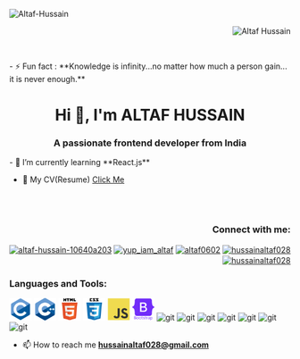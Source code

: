 <p align="left"> <img src="https://komarev.com/ghpvc/?username=iamaltaf786" alt="Altaf-Hussain" /> </p>

<p align="right">
  <img alt="Altaf Hussain" src="https://user-images.githubusercontent.com/58109796/233058941-9dd6c50a-a5ea-45fd-b788-c3bb8e00bffe.gif">
</p><br>
<p>- ⚡ Fun fact : **Knowledge is infinity...no matter how much a person gain... it is never enough.**</p>


<h1 align="center">Hi 👋, I'm ALTAF HUSSAIN</h1>
<h3 align="center">A passionate frontend developer from India</h3>

<p>
  - 🌱 I’m currently learning **React.js**
</p>

- 📄 My CV(Resume) [Click Me](https://drive.google.com/file/d/1RUYYBsQO9TEe78kSg8M-eJ3la42nXMm2/view?usp=sharing)

  <br/>
  <br/>
<h3 align="right">Connect with me:</h3>
<p align="right">
<a href="https://linkedin.com/in/altaf-hussain-10640a203" target="blank"><img align="center" src="https://raw.githubusercontent.com/rahuldkjain/github-profile-readme-generator/master/src/images/icons/Social/linked-in-alt.svg" alt="altaf-hussain-10640a203" height="30" width="40" /></a>
<a href="https://instagram.com/yup_iam_altaf" target="blank"><img align="center" src="https://raw.githubusercontent.com/rahuldkjain/github-profile-readme-generator/master/src/images/icons/Social/instagram.svg" alt="yup_iam_altaf" height="30" width="40" /></a>
<a href="https://www.codechef.com/users/altaf0602" target="blank"><img align="center" src="https://cdn.jsdelivr.net/npm/simple-icons@3.1.0/icons/codechef.svg" alt="altaf0602" height="30" width="40" /></a>
<a href="https://www.leetcode.com/hussainaltaf028" target="blank"><img align="center" src="https://raw.githubusercontent.com/rahuldkjain/github-profile-readme-generator/master/src/images/icons/Social/leet-code.svg" alt="hussainaltaf028" height="30" width="40" /></a>
<a href="https://auth.geeksforgeeks.org/user/hussainaltaf028" target="blank"><img align="center" src="https://raw.githubusercontent.com/rahuldkjain/github-profile-readme-generator/master/src/images/icons/Social/geeks-for-geeks.svg" alt="hussainaltaf028" height="30" width="40" /></a>
</p>

<h3 align="left">Languages and Tools:</h3>
<p align="left">
  <!--     c  -->
    <img src="https://raw.githubusercontent.com/devicons/devicon/master/icons/c/c-original.svg" alt="c" width="40" height="40"/> 
  <!--   c++  -->
    <img src="https://raw.githubusercontent.com/devicons/devicon/master/icons/cplusplus/cplusplus-original.svg" alt="cplusplus" width="40" height="40"/> 
  <!--   html  -->
    <img src="https://raw.githubusercontent.com/devicons/devicon/master/icons/html5/html5-original-wordmark.svg" alt="html5" width="40" height="40"/> 
  <!--   css  -->
    <img src="https://raw.githubusercontent.com/devicons/devicon/master/icons/css3/css3-original-wordmark.svg" alt="css3" width="40" height="40"/> 
  <!--   js -->
    <img src="https://raw.githubusercontent.com/devicons/devicon/master/icons/javascript/javascript-original.svg" alt="javascript" width="40" height="40"/> 
  <!--- Bootstrap-->
    <img src="https://raw.githubusercontent.com/devicons/devicon/master/icons/bootstrap/bootstrap-plain-wordmark.svg" alt="bootstrap" width="40" height="40"/>
  <!--   git  -->
    <img src="https://www.vectorlogo.zone/logos/git-scm/git-scm-icon.svg" alt="git" width="40" height="40"/>
  <!--   github  -->
    <img src="https://www.vectorlogo.zone/logos/github/github-tile.svg" alt="git" width="40" height="40"/>
  <!--   java  -->
    <img src="https://www.vectorlogo.zone/logos/java/java-vertical.svg" alt="git" width="40" height="40"/>
  <!--   sql  -->
    <img src="https://www.vectorlogo.zone/logos/sqlite/sqlite-icon.svg" alt="git" width="40" height="40"/>
  <!--   power bi  -->
    <img src="https://www.vectorlogo.zone/logos/microsoft_powerbi/microsoft_powerbi-icon.svg" alt="git" width="40" height="40"/>
  <!--   vs code  -->
    <img src="https://www.vectorlogo.zone/logos/visualstudio_code/visualstudio_code-icon.svg" alt="git" width="40" height="40"/>
  <!--   mysql  -->
    <img src="https://www.vectorlogo.zone/logos/mysql/mysql-official.svg" alt="git" width="40" height="40"/>
    


  
</p>

- 📫 How to reach me **hussainaltaf028@gmail.com**

<!--

**iamaltaf786/iamaltaf786** is a ✨ _special_ ✨ repository because its `README.md` (this file) appears on your GitHub profile.

-->
